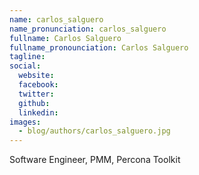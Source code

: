 ```yaml
---
name: carlos_salguero
name_pronunciation: carlos_salguero
fullname: Carlos Salguero
fullname_pronounciation: Carlos Salguero
tagline: 
social:
  website: 
  facebook:
  twitter:
  github: 
  linkedin: 
images:
  - blog/authors/carlos_salguero.jpg
---
```


Software Engineer, PMM, Percona Toolkit
